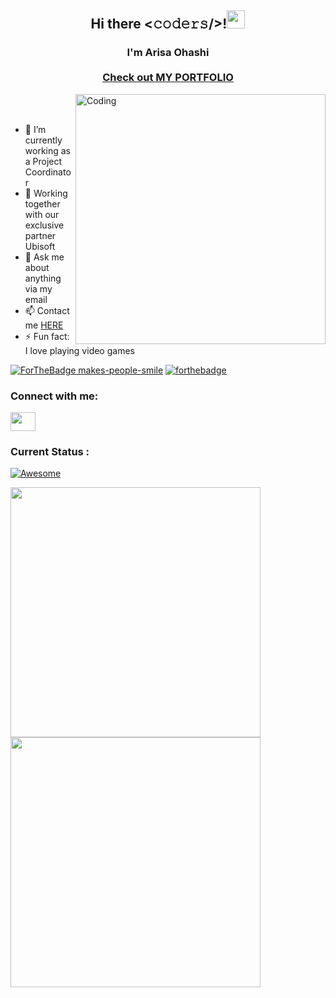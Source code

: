 <h2 align="center">Hi there <𝚌𝚘𝚍𝚎𝚛𝚜/>!<img src="https://github.com/TheDudeThatCode/TheDudeThatCode/blob/master/Assets/Hi.gif" width="29px"></h2>
<h3 align="center">I'm Arisa Ohashi <br> <br>
<a href="https://www.arisao.com" align="center"> Check out MY PORTFOLIO</a> </h3> 

<p align="left"> <img align="right" alt="Coding" width="400" src="https://cdn.dribbble.com/users/2646423/screenshots/5507196/computer.gif"><br><br>


- 🔭 I’m currently working as a Project Coordinator
- 👯 Working together with our exclusive partner Ubisoft
- 💬 Ask me about anything via my email
- 📫 Contact me <a href="https://www.arisao.com/contact" align="center">HERE</a>
- ⚡ Fun fact: I love playing video games



[![ForTheBadge makes-people-smile](http://ForTheBadge.com/images/badges/makes-people-smile.svg)](http://ForTheBadge.com)
[![forthebadge](https://forthebadge.com/images/badges/built-with-love.svg)](https://forthebadge.com)


<h3 align="left">Connect with me:</h3>
<p align="left">
<a href="www.linkedin.com/in/arisaohashi" target="blank"><img align="center" src="https://cdn.jsdelivr.net/npm/simple-icons@3.0.1/icons/linkedin.svg" alt="" height="30" width="40" /></a>


<h3 align="left">Current Status :</h3>

[![Awesome](https://awesome.re/badge.svg)](https://awesome.re)

<p><img img align="left" width="400" src="https://github-readme-stats.vercel.app/api/top-langs/?username=VanillaSpace&layout=compact"/></p>
<p><img img align="left" width="400" src="https://github-readme-stats.vercel.app/api?username=VanillaSpace&show_icons=true&locale=en"/></p><br>
